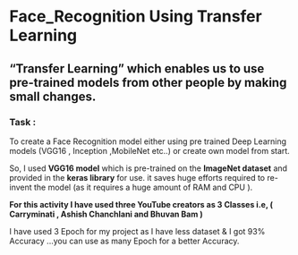 # Face_Recognition Using Transfer Learning


## “Transfer Learning” which enables us to use pre-trained models from other people by making small changes.

### Task :
To create a Face Recognition model either using pre trained Deep Learning models (VGG16 , Inception ,MobileNet etc..) or create own model from start.

So, I used **VGG16 model** which is pre-trained on the **ImageNet dataset** and provided in the **keras library** for use. it saves huge efforts required to re-invent the model (as it requires a huge amount of RAM and CPU ).

**For this activity I have used three YouTube creators as 3 Classes i.e, ( Carryminati , Ashish Chanchlani and Bhuvan Bam )**

I have used 3 Epoch for my project as I have less dataset & I got 93% Accuracy ...you can use as many Epoch for a better Accuracy.
